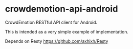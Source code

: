 crowdemotion-api-android
========================

CrowdEmotion RESTful API client for Android.

This is intended as a very simple example of implementation.

Depends on Resty https://github.com/axhixh/Resty
